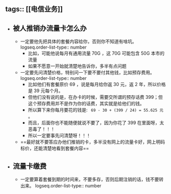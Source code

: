 tags:: [[电信业务]]
---

- ## 被人推销办流量卡怎么办
	- 一定要他先把具体的套餐内容给你，否则你不知道有啥坑。
	  logseq.order-list-type:: number
		- 比如，可能他说每月有通用流量 70G ，这 70G 可能包含 50G 本市的流量
		- 如果不愿意一开始就清楚地告诉你，多半有点问题
	- 一定要先问清楚价格，特别问一下要不要付其他钱，比如预存费用。
	  logseq.order-list-type:: number
		- 比如他们有套餐原价 69 ，说是每月给你返 30 元，返 2 年，所以价格是 39 元每个月。
		- 但他们没有说的是，在办卡的时候，需要交所谓的预存话费 399；但这个预存费用并不是作为你的话费，其实就是给他们的钱。
		- 所以算下来你每月要花的钱是: ` 69 - 30 + (399 / 24) = 55.625 元` 。
		- 而且，后面你也不能随便就说不要了，因为你花了 399 在里面呀，太恶毒了！！！
		- 所以一定要事先问清楚呀！！！
	- ==最好就不要答应办他们推销的卡，多半没有网上的流量卡好，网上明码标价，还能清楚地看到套餐内容==
- ## 流量卡缴费
	- 一定要算着套餐到期的时间来，不要多存，否则后期注销的话，钱不要转出来。
	  logseq.order-list-type:: number